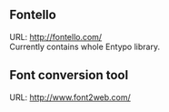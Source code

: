 ## Fontello

URL: http://fontello.com/ <br/>
Currently contains whole Entypo library.

## Font conversion tool

URL: http://www.font2web.com/